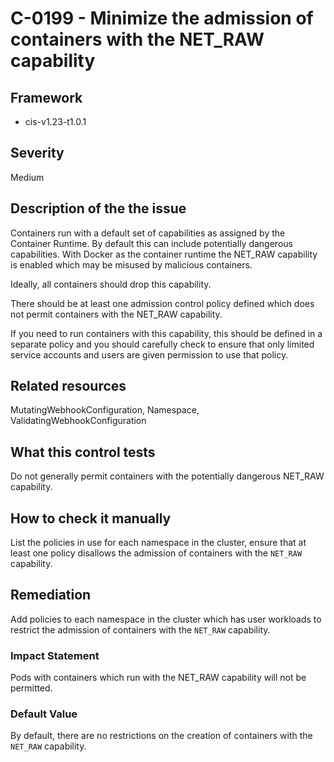 # C-0199 - Minimize the admission of containers with the NET_RAW capability

## Framework
* cis-v1.23-t1.0.1
 
## Severity
Medium

## Description of the the issue
Containers run with a default set of capabilities as assigned by the Container Runtime. By default this can include potentially dangerous capabilities. With Docker as the container runtime the NET\_RAW capability is enabled which may be misused by malicious containers.

 Ideally, all containers should drop this capability.

 There should be at least one admission control policy defined which does not permit containers with the NET\_RAW capability.

 If you need to run containers with this capability, this should be defined in a separate policy and you should carefully check to ensure that only limited service accounts and users are given permission to use that policy.
 
## Related resources
MutatingWebhookConfiguration, Namespace, ValidatingWebhookConfiguration
 
## What this control tests 
Do not generally permit containers with the potentially dangerous NET\_RAW capability.
 
## How to check it manually 
List the policies in use for each namespace in the cluster, ensure that at least one policy disallows the admission of containers with the `NET_RAW` capability.
 
## Remediation
Add policies to each namespace in the cluster which has user workloads to restrict the admission of containers with the `NET_RAW` capability.
 
### Impact Statement
Pods with containers which run with the NET\_RAW capability will not be permitted.
 
### Default Value
By default, there are no restrictions on the creation of containers with the `NET_RAW` capability.
 
